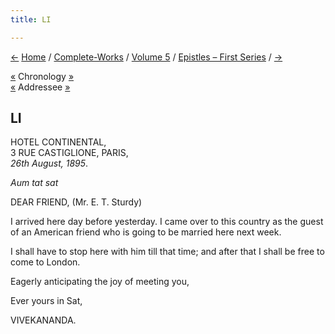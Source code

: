 ```yaml
---
title: LI

---
```

<div>

[←](050_mrs_bull.htm) [Home](../../../index.htm) /
[Complete-Works](../../complete_works.htm) / [Volume
5](../volume_5_contents.htm) / [Epistles – First
Series](epistles_first_series_contents.htm) / [→](052_alasinga.htm)

  

[«](../../volume_7/epistles_third_series/30_rakhal.htm) Chronology
[»](../../volume_8/epistles_fourth_series/051_friend.htm)  
[«](../../volume_8/epistles_fourth_series/050_friend.htm) Addressee
[»](../../volume_8/epistles_fourth_series/051_friend.htm)

## LI

HOTEL CONTINENTAL,  
3 RUE CASTIGLIONE, PARIS,  
*26th August, 1895*.

*Aum tat sat*

DEAR FRIEND, (Mr. E. T. Sturdy)

I arrived here day before yesterday. I came over to this country as the
guest of an American friend who is going to be married here next week.

I shall have to stop here with him till that time; and after that I
shall be free to come to London.

Eagerly anticipating the joy of meeting you,

Ever yours in Sat,

VIVEKANANDA.

</div>
